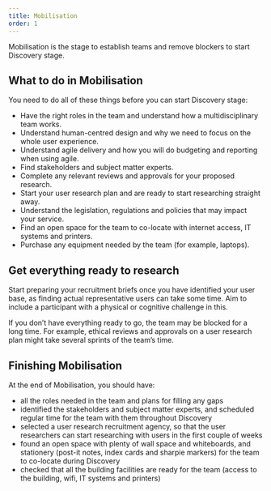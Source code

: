 ```yaml
---
title: Mobilisation
order: 1
---
```


Mobilisation is the stage to establish teams and remove blockers to start Discovery stage.

## What to do in Mobilisation

You need to do all of these things before you can start Discovery stage:

- Have the right roles in the team and understand how a multidisciplinary team works.
- Understand human-centred design and why we need to focus on the whole user experience.
- Understand agile delivery and how you will do budgeting and reporting when using agile.
- Find stakeholders and subject matter experts.
- Complete any relevant reviews and approvals for your proposed research.
- Start your user research plan and are ready to start researching straight away.
- Understand the legislation, regulations and policies that may impact your service.
- Find an open space for the team to co-locate with internet access, IT systems and printers.
- Purchase any equipment needed by the team (for example, laptops).

## Get everything ready to research

Start preparing your recruitment briefs once you have identified your user base, as finding actual representative users can take some time. Aim to include a participant with a physical or cognitive challenge in this.

If you don’t have everything ready to go, the team may be blocked for a long time. For example, ethical reviews and approvals on a user research plan might take several sprints of the team’s time.

## Finishing Mobilisation

At the end of Mobilisation, you should have:
- all the roles needed in the team and plans for filling any gaps
- identified the stakeholders and subject matter experts, and scheduled regular time for the team with them throughout Discovery
- selected a user research recruitment agency, so that the user researchers can start researching with users in the first couple of weeks
- found an open space  with plenty of wall space and whiteboards, and stationery (post-it notes, index cards and sharpie markers) for the team to co-locate during Discovery
- checked that all the building facilities are ready for the team (access to the building, wifi, IT systems and printers)
